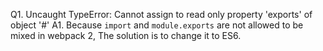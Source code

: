 Q1. Uncaught TypeError: Cannot assign to read only property 'exports' of object '#<Object>'
A1. Because `import` and `module.exports` are not allowed to be mixed in webpack 2,
The solution is to change it to ES6.
